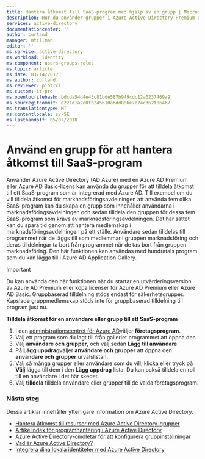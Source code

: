 ```yaml
---
title: Hantera åtkomst till SaaS-program med hjälp av en grupp | Microsoft Docs
description: Hur du använder grupper i Azure Active Directory Premium eller Basic du tilldelar åtkomst till SaaS-program som är integrerade med Azure Active Directory.
services: active-directory
documentationcenter: ''
author: curtand
manager: mtillman
editor: ''
ms.service: active-directory
ms.workload: identity
ms.component: users-groups-roles
ms.topic: article
ms.date: 03/14/2017
ms.author: curtand
ms.reviewer: piotrci
ms.custom: it-pro
ms.openlocfilehash: bdcda54d4e43c81bde587b949cdc12a0237469a9
ms.sourcegitcommit: e221d1a2e0fb245610a6dd886e7e74c362f06467
ms.translationtype: MT
ms.contentlocale: sv-SE
ms.lasthandoff: 05/07/2018
---
```

# <a name="using-a-group-to-manage-access-to-saas-applications"></a>Använd en grupp för att hantera åtkomst till SaaS-program
Använder Azure Active Directory (AD Azure) med en Azure AD Premium eller Azure AD Basic-licens kan använda du grupper för att tilldela åtkomst till ett SaaS-program som är integrerad med Azure AD. Till exempel om du vill tilldela åtkomst för marknadsföringsavdelningen att använda fem olika SaaS-program kan du skapa en grupp som innehåller användarna i marknadsföringsavdelningen och sedan tilldela den gruppen för dessa fem SaaS-program som krävs av marknadsföringsavdelningen. Det här sättet kan du spara tid genom att hantera medlemskap i marknadsföringsavdelningen på ett ställe. Användare sedan tilldelas till programmet när de läggs till som medlemmar i gruppen marknadsföring och deras tilldelningar ta bort från programmet när de tas bort från gruppen marknadsföring. Den här funktionen kan användas med hundratals program som du kan lägga till i Azure AD Application Gallery.

> [!IMPORTANT]
> Du kan använda den här funktionen när du startar en utvärderingsversion av Azure AD Premium eller köpa licenser för Azure AD Premium eller Azure AD Basic. Gruppbaserad tilldelning stöds endast för säkerhetsgrupper. Kapslade gruppmedlemskap stöds inte för gruppbaserad tilldelning till program just nu.

**Tilldela åtkomst för en användare eller grupp till ett SaaS-program**

1. I den [administrationscentret för Azure AD](https://aad.portal.azure.com)väljer **företagsprogram**.
2. Välj ett program som du lagt till från galleriet programmet att öppna den.
3. Välj **användare och grupper**, och välj sedan **Lägg till användare**.
4. På **Lägg uppdrag**väljer **användare och grupper** att öppna den **användare och grupper** urvalslistan.
6. Välj så många grupper eller användare som du vill, klicka eller tryck på **Välj** lägga till dem i den **Lägg uppdrag** lista. Du kan också tilldela en roll till en användare i det här skedet.
7. Välj **tilldela** tilldela användare eller grupper till de valda företagsprogram.

### <a name="next-steps"></a>Nästa steg
Dessa artiklar innehåller ytterligare information om Azure Active Directory.

* [Hantera åtkomst till resurser med Azure Active Directory-grupper](active-directory-manage-groups.md)
* [Artikelindex för programhantering i Azure Active Directory](active-directory-apps-index.md)
* [Azure Active Directory-cmdletar för att konfigurera gruppinställningar](active-directory-accessmanagement-groups-settings-cmdlets.md)
* [Vad är Azure Active Directory?](active-directory-whatis.md)
* [Integrera dina lokala identiteter med Azure Active Directory](active-directory-aadconnect.md)
